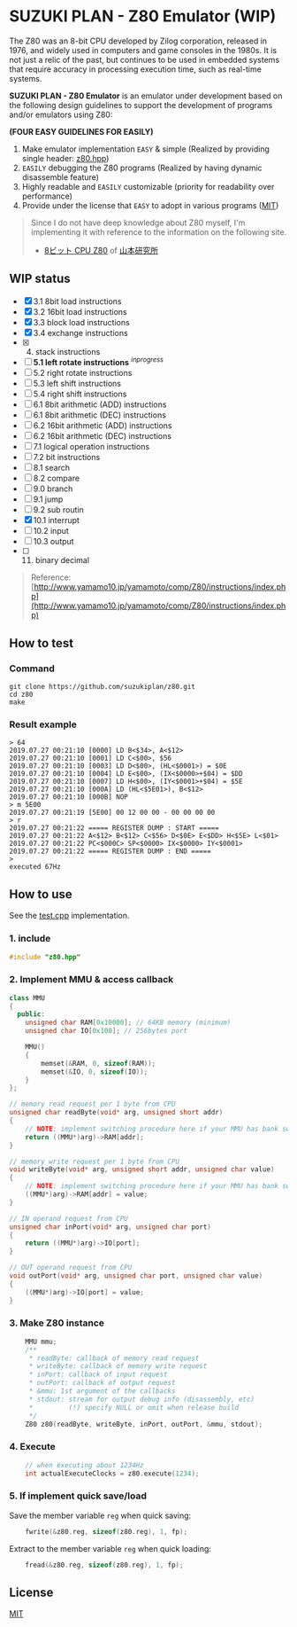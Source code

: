 # SUZUKI PLAN - Z80 Emulator (WIP)

The Z80 was an 8-bit CPU developed by Zilog corporation, released in 1976, and widely used in computers and game consoles in the 1980s.
It is not just a relic of the past, but continues to be used in embedded systems that require accuracy in processing execution time, such as real-time systems.

__SUZUKI PLAN - Z80 Emulator__ is an emulator under development based on the following design guidelines to support the development of programs and/or emulators using Z80:

__(FOUR EASY GUIDELINES FOR EASILY)__

1. Make emulator implementation `EASY` & simple (Realized by providing single header: [z80.hpp](z80.hpp))
2. `EASILY` debugging the Z80 programs (Realized by having dynamic disassemble feature)
3. Highly readable and `EASILY` customizable (priority for readability over performance)
4. Provide under the license that `EASY` to adopt in various programs ([MIT](LICENSE.txt))

> Since I do not have deep knowledge about Z80 myself, I'm implementing it with reference to the information on the following site.
> 
> - [8ビット CPU Z80](http://www.yamamo10.jp/yamamoto/comp/Z80/index.php) of [山本研究所](http://www.yamamo10.jp/yamamoto/index.html)

## WIP status

- [x] 3.1 8bit load instructions
- [x] 3.2 16bit load instructions
- [x] 3.3 block load instructions
- [x] 3.4 exchange instructions
- [x] 4. stack instructions
- [ ] __5.1 left rotate instructions__ <sup>*inprogress*</sup>
- [ ] 5.2 right rotate instructions
- [ ] 5.3 left shift instructions
- [ ] 5.4 right shift instructions
- [ ] 6.1 8bit arithmetic (ADD) instructions
- [ ] 6.1 8bit arithmetic (DEC) instructions
- [ ] 6.2 16bit arithmetic (ADD) instructions
- [ ] 6.2 16bit arithmetic (DEC) instructions
- [ ] 7.1 logical operation instructions
- [ ] 7.2 bit instructions
- [ ] 8.1 search
- [ ] 8.2 compare
- [ ] 9.0 branch
- [ ] 9.1 jump
- [ ] 9.2 sub routin
- [x] 10.1 interrupt
- [ ] 10.2 input
- [ ] 10.3 output
- [ ] 11. binary decimal

> Reference: [http://www.yamamo10.jp/yamamoto/comp/Z80/instructions/index.php](http://www.yamamo10.jp/yamamoto/comp/Z80/instructions/index.php)

## How to test

### Command

```
git clone https://github.com/suzukiplan/z80.git
cd z80
make
```

### Result example

```
> 64
2019.07.27 00:21:10 [0000] LD B<$34>, A<$12>
2019.07.27 00:21:10 [0001] LD C<$00>, $56
2019.07.27 00:21:10 [0003] LD D<$00>, (HL<$0001>) = $0E
2019.07.27 00:21:10 [0004] LD E<$00>, (IX<$0000>+$04) = $DD
2019.07.27 00:21:10 [0007] LD H<$00>, (IY<$0001>+$04) = $5E
2019.07.27 00:21:10 [000A] LD (HL<$5E01>), B<$12>
2019.07.27 00:21:10 [000B] NOP
> m 5E00
2019.07.27 00:21:19 [5E00] 00 12 00 00 - 00 00 00 00
> r
2019.07.27 00:21:22 ===== REGISTER DUMP : START =====
2019.07.27 00:21:22 A<$12> B<$12> C<$56> D<$0E> E<$DD> H<$5E> L<$01>
2019.07.27 00:21:22 PC<$000C> SP<$0000> IX<$0000> IY<$0001>
2019.07.27 00:21:22 ===== REGISTER DUMP : END =====
> 
executed 67Hz
```

## How to use

See the [test.cpp](test.cpp) implementation.

### 1. include

```c++
#include "z80.hpp"
```

### 2. Implement MMU & access callback

```c++
class MMU
{
  public:
    unsigned char RAM[0x10000]; // 64KB memory (minimum)
    unsigned char IO[0x100]; // 256bytes port

    MMU()
    {
        memset(&RAM, 0, sizeof(RAM));
        memset(&IO, 0, sizeof(IO));
    }
};

// memory read request per 1 byte from CPU
unsigned char readByte(void* arg, unsigned short addr)
{
    // NOTE: implement switching procedure here if your MMU has bank switch feature
    return ((MMU*)arg)->RAM[addr];
}

// memory write request per 1 byte from CPU
void writeByte(void* arg, unsigned short addr, unsigned char value)
{
    // NOTE: implement switching procedure here if your MMU has bank switch feature
    ((MMU*)arg)->RAM[addr] = value;
}

// IN operand request from CPU
unsigned char inPort(void* arg, unsigned char port)
{
    return ((MMU*)arg)->IO[port];
}

// OUT operand request from CPU
void outPort(void* arg, unsigned char port, unsigned char value)
{
    ((MMU*)arg)->IO[port] = value;
}
```

### 3. Make Z80 instance

```c++
    MMU mmu;
    /**
     * readByte: callback of memory read request
     * writeByte: callback of memory write request
     * inPort: callback of input request
     * outPort: callback of output request
     * &mmu: 1st argument of the callbacks
     * stdout: stream for output debug info (disassembly, etc)
     *         (!) specify NULL or omit when release build
     */
    Z80 z80(readByte, writeByte, inPort, outPort, &mmu, stdout);
```

### 4. Execute

```c++
    // when executing about 1234Hz
    int actualExecuteClocks = z80.execute(1234);
```

### 5. If implement quick save/load

Save the member variable `reg` when quick saving:

```c++
    fwrite(&z80.reg, sizeof(z80.reg), 1, fp);
```

Extract to the member variable `reg` when quick loading:

```c++
    fread(&z80.reg, sizeof(z80.reg), 1, fp);
```

## License

[MIT](LICENSE.txt)
